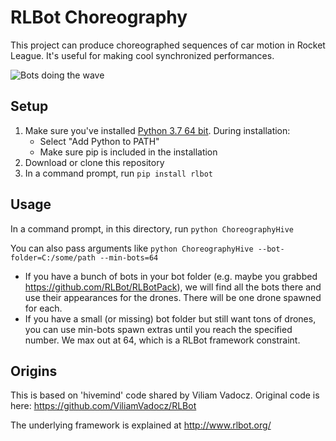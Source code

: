 # RLBot Choreography

This project can produce choreographed sequences of car motion in
Rocket League. It's useful for making cool synchronized performances.

![Bots doing the wave](wave.gif)

## Setup

1. Make sure you've installed [Python 3.7 64 bit](https://www.python.org/ftp/python/3.7.4/python-3.7.4-amd64.exe). During installation:
   - Select "Add Python to PATH"
   - Make sure pip is included in the installation
1. Download or clone this repository
1. In a command prompt, run `pip install rlbot`

## Usage

In a command prompt, in this directory, run `python ChoreographyHive`

You can also pass arguments like `python ChoreographyHive --bot-folder=C:/some/path --min-bots=64`

- If you have a bunch of bots in your bot folder (e.g. maybe you grabbed https://github.com/RLBot/RLBotPack),
we will find all the bots there and use their appearances for the drones. There will be one drone spawned for each.
- If you have a small (or missing) bot folder but still want tons of drones, you can use min-bots spawn extras
until you reach the specified number. We max out at 64, which is a RLBot framework constraint.

## Origins

This is based on 'hivemind' code shared by Viliam Vadocz.
Original code is here: https://github.com/ViliamVadocz/RLBot

The underlying framework is explained at http://www.rlbot.org/
